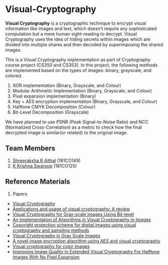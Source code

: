 # Visual-Cryptography

**Visual Cryptography** is a cryptographic technique to encrypt visual information like images and text, which doesn’t require any sophisticated computation but a mere human sight-reading to decrypt. Visual Cryptography uses the idea of hiding secrets within images which are divided into multiple shares and then decoded by superimposing the shared images. 

This is a Visual Cryptography implementation as part of Cryptography course project (CS350 and CS353). In this project, the following methods are implemented based on the types of images: binary, grayscale, and colored. 
1. XOR implementation (Binary, Grayscale, and Colour)
2. Modular Arithmetic Implementation (Binary, Grayscale, and Colour)
3. Pixel expansion implementation (Binary)
4. Key + AES encryption implementation (Binary, Grayscale, and Colour)
5. Halftone CMYK Decomposition (Colour)
6. Bit-Level Decomposition (Grayscale)

We have planned to use PSNR (Peak Signal-to-Noise Ratio) and NCC (Normalized Cross-Correlation) as a metric to check how the final decrypted image is similar(or related) to the original image.

## Team Members
1.  [Shreeraksha R Aithal](https://github.com/Shree987) (181CO149)
2.  [K Krishna Swaroop](https://github.com/geekswaroop) (181CO125)

## Reference Materials
1. Papers
  * [Visual Cryptography](https://link.springer.com/content/pdf/10.1007/BFb0053419.pdf)
  * [Applications and usage of visual cryptography: A review](https://ieeexplore.ieee.org/document/7784984)
  * [Visual Cryptography for Gray-scale Images Using
Bit-level](http://bit.kuas.edu.tw/~jihmsp/2014/vol5/JIH-MSP-2014-01-010.pdf)
  * [An Implementation of Algorithms in Visual Cryptography in Images](http://www.ijsrp.org/research-paper-0313/ijsrp-p1574.pdf)
  * [Copyright protection scheme for digital images using visual cryptography and sampling methods](https://www.researchgate.net/publication/243483757_Copyright_protection_scheme_for_digital_images_using_visual_cryptography_and_sampling_methods)
  * [Visual Cryptography in Gray Scale Images](http://www.ijerd.com/paper/vol8-issue4/I08046568.pdf)
  * [A novel image encryption algorithm using AES and visual cryptography](https://ieeexplore.ieee.org/document/7877521)
  * [Visual cryptography for color images](https://citeseerx.ist.psu.edu/viewdoc/download?doi=10.1.1.457.5077&rep=rep1&type=pdf)
  * [Improving Image Quality In Extended Visual Cryptography For Halftone Images With No Pixel Expansion](http://www.ijstr.org/final-print/apr2014/Improving-Image-Quality-In-Extended-Visual-Cryptography-For-Halftone-Images-With-No-Pixel-Expansion.pdf)
